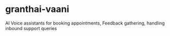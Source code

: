 # granthai-vaani
AI Voice assistants for booking appointments, Feedback gathering, handling inbound support queries
